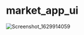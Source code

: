 # market_app_ui

![Screenshot_1629914059](https://user-images.githubusercontent.com/87593543/130841996-ecb1ef84-c20e-4451-8855-a54ef2993000.png)

